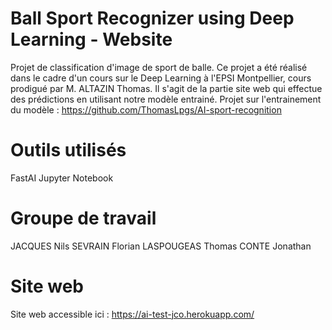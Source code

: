 # Ball Sport Recognizer using Deep Learning - Website

Projet de classification d'image de sport de balle. Ce projet a été réalisé dans le cadre d'un cours sur le Deep Learning à l'EPSI Montpellier, cours prodigué par M. ALTAZIN Thomas.
Il s'agit de la partie site web qui effectue des prédictions en utilisant notre modèle entrainé.
Projet sur l'entrainement du modèle : https://github.com/ThomasLpgs/AI-sport-recognition

# Outils utilisés
FastAI
Jupyter Notebook

# Groupe de travail
JACQUES Nils
SEVRAIN Florian
LASPOUGEAS Thomas
CONTE Jonathan

# Site web
Site web accessible ici : https://ai-test-jco.herokuapp.com/
